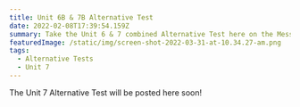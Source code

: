 ```yaml
---
title: Unit 6B & 7B Alternative Test
date: 2022-02-08T17:39:54.159Z
summary: Take the Unit 6 & 7 combined Alternative Test here on the Message Board!
featuredImage: /static/img/screen-shot-2022-03-31-at-10.34.27-am.png
tags:
  - Alternative Tests
  - Unit 7
---
```

The Unit 7 Alternative Test will be posted here soon!